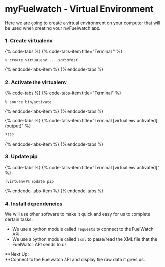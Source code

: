 # myFuelwatch - Virtual Environment

Here we are going to create a virtual environment on your computer that will be used when creating your myFuelwatch app.

### 1. C**reate virtualenv**

{% code-tabs %}
{% code-tabs-item title="Terminal " %}
```text
% create virtualenv.....sdfsdfdsf
```
{% endcode-tabs-item %}
{% endcode-tabs %}

### 2. Activate the virtualenv 

{% code-tabs %}
{% code-tabs-item title="Terminal" %}
```text
% source bin/activate
```
{% endcode-tabs-item %}
{% endcode-tabs %}

{% code-tabs %}
{% code-tabs-item title="Terminal \[virtual env activated\] \(output\)" %}
```text
????
```
{% endcode-tabs-item %}
{% endcode-tabs %}

### 3. Update pip

{% code-tabs %}
{% code-tabs-item title="Terminal \[virtual env activated\]" %}
```text
(virtuenv)% update pip
```
{% endcode-tabs-item %}
{% endcode-tabs %}

### 4. Install dependencies

We will use other software to make it quick and easy for us to complete certain tasks. 

* We use a python module called `requests` to connect to the FuelWatch API.
* We use a python module called `lxml` to parse/read the XML file that the FuelWatch API sends to us.

**Next Up:   
**Connect to the Fuelwatch API and display the raw data it gives us.

